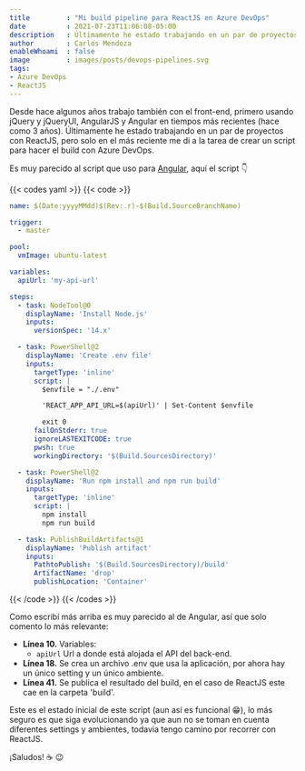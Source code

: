 ```yaml
---
title         : "Mi build pipeline para ReactJS en Azure DevOps"
date          : 2021-07-23T11:06:08-05:00
description   : Últimamente he estado trabajando en un par de proyectos con ReactJS, pero solo en el más reciente me di a la tarea de crear un script para hacer el deployment con Azure DevOps.
author        : Carlos Mendoza
enableWhoami  : false
image         : images/posts/devops-pipelines.svg
tags:
- Azure DevOps
- ReactJS
---
```


Desde hace algunos años trabajo también con el front-end, primero usando jQuery y jQueryUI, AngularJS y Angular en tiempos más recientes (hace como 3 años).
Últimamente he estado trabajando en un par de proyectos con ReactJS, pero solo en el más reciente me di a la tarea de crear un script para hacer el build con Azure DevOps.

Es muy parecido al script que uso para [Angular](/posts/mi-build-pipeline-para-angular-en-azuredevops), aquí el script 👇

{{< codes yaml >}}
  {{< code >}}

  ```yaml
  name: $(Date:yyyyMMdd)$(Rev:.r)-$(Build.SourceBranchName)

  trigger:
    - master

  pool:
    vmImage: ubuntu-latest

  variables:
    apiUrl: 'my-api-url'

  steps:
    - task: NodeTool@0
      displayName: 'Install Node.js'
      inputs:
        versionSpec: '14.x'

    - task: PowerShell@2
      displayName: 'Create .env file'
      inputs:
        targetType: 'inline'
        script: |
          $envfile = "./.env"

          'REACT_APP_API_URL=$(apiUrl)' | Set-Content $envfile

          exit 0
        failOnStderr: true
        ignoreLASTEXITCODE: true
        pwsh: true
        workingDirectory: '$(Build.SourcesDirectory)'

    - task: PowerShell@2
      displayName: 'Run npm install and npm run build'
      inputs:
        targetType: 'inline'
        script: |
          npm install
          npm run build

    - task: PublishBuildArtifacts@1
      displayName: 'Publish artifact'
      inputs:
        PathtoPublish: '$(Build.SourcesDirectory)/build'
        ArtifactName: 'drop'
        publishLocation: 'Container'
  ```

  {{< /code >}}
{{< /codes >}}

Como escribí más arriba es muy parecido al de Angular, así que solo comento lo más relevante:

- **Línea 10.** Variables:
    - `apiUrl` Url a donde está alojada el API del back-end.
- **Línea 18.** Se crea un archivo .env que usa la aplicación, por ahora hay un único setting y un único ambiente.
- **Línea 41.** Se publica el resultado del build, en el caso de ReactJS este cae en la carpeta 'build'.

Este es el estado inicial de este script (aun así es funcional 😁), lo más seguro es que siga evolucionando ya que aun no se toman en cuenta diferentes settings y ambientes, todavia tengo camino por recorrer con ReactJS.

¡Saludos! ☕ 😉
